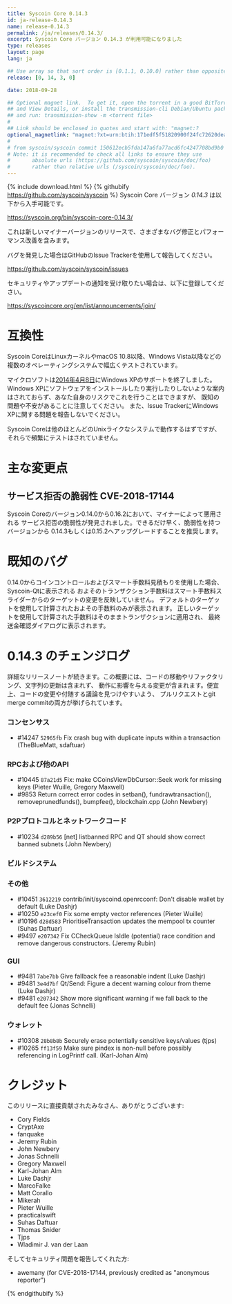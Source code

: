 ```yaml
---
title: Syscoin Core 0.14.3
id: ja-release-0.14.3
name: release-0.14.3
permalink: /ja/releases/0.14.3/
excerpt: Syscoin Core バージョン 0.14.3 が利用可能になりました
type: releases
layout: page
lang: ja

## Use array so that sort order is [0.1.1, 0.10.0] rather than opposite
release: [0, 14, 3, 0]

date: 2018-09-28

## Optional magnet link.  To get it, open the torrent in a good BitTorrent client
## and View Details, or install the transmission-cli Debian/Ubuntu package
## and run: transmission-show -m <torrent file>
#
## Link should be enclosed in quotes and start with: "magnet:?
optional_magnetlink: "magnet:?xt=urn:btih:171edf5f51820900f24fc72620deaa07ee497dee&dn=syscoin-core-0.14.3&tr=udp%3A%2F%2Ftracker.openbittorrent.com%3A80&tr=udp%3A%2F%2Ftracker.opentrackr.org%3A1337&tr=udp%3A%2F%2Ftracker.coppersurfer.tk%3A6969&tr=udp%3A%2F%2Ftracker.leechers-paradise.org%3A6969&tr=udp%3A%2F%2Fzer0day.ch%3A1337&tr=udp%3A%2F%2Fexplodie.org%3A6969"
#
# from syscoin/syscoin commit 150612ecb5fda147a6fa77acd6fc4247708bd9b0
# Note: it is recommended to check all links to ensure they use
#       absolute urls (https://github.com/syscoin/syscoin/doc/foo)
#       rather than relative urls (/syscoin/syscoin/doc/foo).
---
```

{% include download.html %}
{% githubify https://github.com/syscoin/syscoin %}
Syscoin Core バージョン *0.14.3* は以下から入手可能です。

  <https://syscoin.org/bin/syscoin-core-0.14.3/>

これは新しいマイナーバージョンのリリースで、さまざまなバグ修正とパフォーマンス改善を含みます。

バグを発見した場合はGitHubのIssue Trackerを使用して報告してください。

  <https://github.com/syscoin/syscoin/issues>

セキュリティやアップデートの通知を受け取りたい場合は、以下に登録してください。

  <https://syscoincore.org/en/list/announcements/join/>

互換性
==============

Syscoin CoreはLinuxカーネルやmacOS 10.8以降、Windows Vista以降などの複数のオペレーティングシステムで幅広くテストされています。

マイクロソフトは[2014年4月8日](https://www.microsoft.com/en-us/WindowsForBusiness/end-of-xp-support)にWindows XPのサポートを終了しました。
Windows XPにソフトウェアをインストールしたり実行したりしないような案内はされておらず、あなた自身のリスクでこれを行うことはできますが、
既知の問題や不安があることに注意してください。
また、Issue TrackerにWindows XPに関する問題を報告しないでください。

Syscoin Coreは他のほとんどのUnixライクなシステムで動作するはずですが、それらで頻繁にテストはされていません。

主な変更点
===============

サービス拒否の脆弱性 CVE-2018-17144
-------------------------------

Syscoin Coreのバージョン0.14.0から0.16.2において、マイナーによって悪用される
サービス拒否の脆弱性が発見されました。できるだけ早く、脆弱性を持つバージョンから
0.14.3もしくは0.15.2へアップグレードすることを推奨します。

既知のバグ
==========

0.14.0からコインコントロールおよびスマート手数料見積もりを使用した場合、Syscoin-Qtに表示される
およそのトランザクション手数料はスマート手数料スライダーからのターゲットの変更を反映していません。
デフォルトのターゲットを使用して計算されたおよその手数料のみが表示されます。
正しいターゲットを使用して計算された手数料はそのままトランザクションに適用され、
最終送金確認ダイアログに表示されます。

0.14.3 のチェンジログ
=================

詳細なリリースノートが続きます。この概要には、コードの移動やリファクタリング、文字列の更新は含まれず、
動作に影響を与える変更が含まれます。便宜上、コードの変更や付随する議論を見つけやすいよう、
プルリクエストとgit merge commitの両方が挙げられています。

### コンセンサス
- #14247 `52965fb` Fix crash bug with duplicate inputs within a transaction (TheBlueMatt, sdaftuar)
 
### RPCおよび他のAPI

- #10445 `87a21d5` Fix: make CCoinsViewDbCursor::Seek work for missing keys (Pieter Wuille, Gregory Maxwell)
- #9853 Return correct error codes in setban(), fundrawtransaction(), removeprunedfunds(), bumpfee(), blockchain.cpp (John Newbery)


### P2Pプロトコルとネットワークコード

- #10234 `d289b56` [net] listbanned RPC and QT should show correct banned subnets (John Newbery)

### ビルドシステム


### その他

- #10451 `3612219` contrib/init/syscoind.openrcconf: Don't disable wallet by default (Luke Dashjr)
- #10250 `e23cef0` Fix some empty vector references (Pieter Wuille)
- #10196 `d28d583` PrioritiseTransaction updates the mempool tx counter (Suhas Daftuar)
- #9497 `e207342` Fix CCheckQueue IsIdle (potential) race condition and remove dangerous constructors. (Jeremy Rubin)

### GUI

- #9481 `7abe7bb` Give fallback fee a reasonable indent (Luke Dashjr)
- #9481 `3e4d7bf` Qt/Send: Figure a decent warning colour from theme (Luke Dashjr)
- #9481 `e207342` Show more significant warning if we fall back to the default fee (Jonas Schnelli)

### ウォレット

- #10308 `28b8b8b` Securely erase potentially sensitive keys/values (tjps)
- #10265 `ff13f59` Make sure pindex is non-null before possibly referencing in LogPrintf call. (Karl-Johan Alm)

クレジット
=======

このリリースに直接貢献されたみなさん、ありがとうございます:

- Cory Fields
- CryptAxe
- fanquake
- Jeremy Rubin
- John Newbery
- Jonas Schnelli
- Gregory Maxwell
- Karl-Johan Alm
- Luke Dashjr
- MarcoFalke
- Matt Corallo
- Mikerah
- Pieter Wuille
- practicalswift
- Suhas Daftuar
- Thomas Snider
- Tjps
- Wladimir J. van der Laan

そしてセキュリティ問題を報告してくれた方:

- awemany (for CVE-2018-17144, previously credited as "anonymous reporter")

{% endgithubify %}
